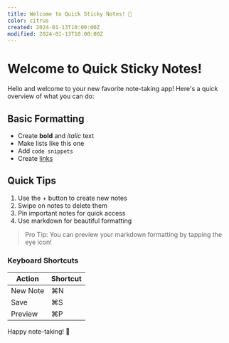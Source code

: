 ```yaml
---
title: Welcome to Quick Sticky Notes! 👋
color: citrus
created: 2024-01-13T10:00:00Z
modified: 2024-01-13T10:00:00Z
---
```


# Welcome to Quick Sticky Notes!

Hello and welcome to your new favorite note-taking app! Here's a quick overview of what you can do:

## Basic Formatting

- Create **bold** and *italic* text
- Make lists like this one
- Add `code snippets`
- Create [links](https://www.example.com)

## Quick Tips

1. Use the + button to create new notes
2. Swipe on notes to delete them
3. Pin important notes for quick access
4. Use markdown for beautiful formatting

> Pro Tip: You can preview your markdown formatting by tapping the eye icon!

### Keyboard Shortcuts

| Action | Shortcut |
|--------|----------|
| New Note | ⌘N |
| Save | ⌘S |
| Preview | ⌘P |

Happy note-taking! 🎉 
